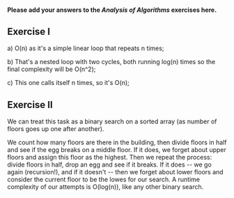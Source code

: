 #### Please add your answers to the ***Analysis of  Algorithms*** exercises here.

## Exercise I

a)
O(n) as it's a simple linear loop that repeats n times;

b)
That's a nested loop with two cycles, both running log(n) times so the final complexity will be O(n^2);

c)
This one calls itself n times, so it's O(n);

## Exercise II
We can treat this task as a binary search on a sorted array (as number of floors goes up one after another). 

We count how many floors are there in the building, then divide floors in half and see if the egg breaks on a middle floor. If it does, we forget about upper floors and assign this floor as the highest. Then we repeat the process: divide floors in half, drop an egg and see if it breaks. If it does -- we go again (recursion!), and if it doesn't -- then we forget about lower floors and consider the current floor to be the lowes for our search. A runtime complexity of our attempts is O(log(n)), like any other binary search.

